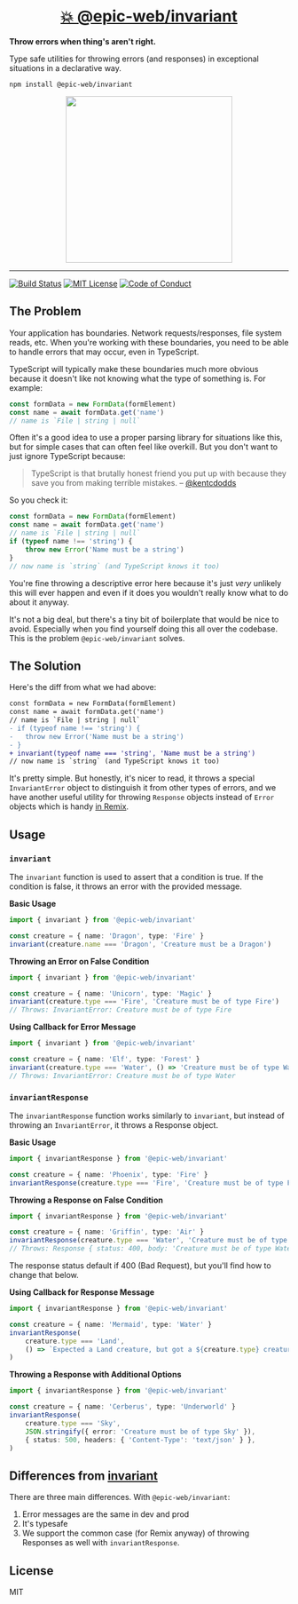 <div>
	<h1 align="center"><a href="https://npm.im/@epic-web/invariant">💥 @epic-web/invariant</a></h1>
	<strong>
		Throw errors when thing's aren't right.
	</strong>
	<p>
		Type safe utilities for throwing errors (and responses) in exceptional
		situations in a declarative way.
	</p>
</div>

```
npm install @epic-web/invariant
```

<div align="center">
	<a
		alt="Epic Web logo"
		href="https://www.epicweb.dev"
	>
		<img
			width="300px"
			src="https://github-production-user-asset-6210df.s3.amazonaws.com/1500684/257881576-fd66040b-679f-4f25-b0d0-ab886a14909a.png"
		/>
	</a>
</div>

<hr />

<!-- prettier-ignore-start -->
[![Build Status][build-badge]][build]
[![MIT License][license-badge]][license]
[![Code of Conduct][coc-badge]][coc]
<!-- prettier-ignore-end -->

## The Problem

Your application has boundaries. Network requests/responses, file system reads,
etc. When you're working with these boundaries, you need to be able to handle
errors that may occur, even in TypeScript.

TypeScript will typically make these boundaries much more obvious because it
doesn't like not knowing what the type of something is. For example:

```ts
const formData = new FormData(formElement)
const name = await formData.get('name')
// name is `File | string | null`
```

Often it's a good idea to use a proper parsing library for situations like this,
but for simple cases that can often feel like overkill. But you don't want to
just ignore TypeScript because:

> TypeScript is that brutally honest friend you put up with because they save
> you from making terrible mistakes. –
> [@kentcdodds](https://twitter.com/kentcdodds/status/1715562350835855396)

So you check it:

```ts
const formData = new FormData(formElement)
const name = await formData.get('name')
// name is `File | string | null`
if (typeof name !== 'string') {
	throw new Error('Name must be a string')
}
// now name is `string` (and TypeScript knows it too)
```

You're fine throwing a descriptive error here because it's just _very_ unlikely
this will ever happen and even if it does you wouldn't really know what to do
about it anyway.

It's not a big deal, but there's a tiny bit of boilerplate that would be nice to
avoid. Especially when you find yourself doing this all over the codebase. This
is the problem `@epic-web/invariant` solves.

## The Solution

Here's the diff from what we had above:

```diff
const formData = new FormData(formElement)
const name = await formData.get('name')
// name is `File | string | null`
- if (typeof name !== 'string') {
- 	throw new Error('Name must be a string')
- }
+ invariant(typeof name === 'string', 'Name must be a string')
// now name is `string` (and TypeScript knows it too)
```

It's pretty simple. But honestly, it's nicer to read, it throws a special
`InvariantError` object to distinguish it from other types of errors, and we
have another useful utility for throwing `Response` objects instead of `Error`
objects which is handy
[in Remix](https://remix.run/docs/en/main/route/loader#throwing-responses-in-loaders).

## Usage

### `invariant`

The `invariant` function is used to assert that a condition is true. If the
condition is false, it throws an error with the provided message.

**Basic Usage**

```ts
import { invariant } from '@epic-web/invariant'

const creature = { name: 'Dragon', type: 'Fire' }
invariant(creature.name === 'Dragon', 'Creature must be a Dragon')
```

**Throwing an Error on False Condition**

```ts
import { invariant } from '@epic-web/invariant'

const creature = { name: 'Unicorn', type: 'Magic' }
invariant(creature.type === 'Fire', 'Creature must be of type Fire')
// Throws: InvariantError: Creature must be of type Fire
```

**Using Callback for Error Message**

```ts
import { invariant } from '@epic-web/invariant'

const creature = { name: 'Elf', type: 'Forest' }
invariant(creature.type === 'Water', () => 'Creature must be of type Water')
// Throws: InvariantError: Creature must be of type Water
```

### `invariantResponse`

The `invariantResponse` function works similarly to `invariant`, but instead of
throwing an `InvariantError`, it throws a Response object.

**Basic Usage**

```ts
import { invariantResponse } from '@epic-web/invariant'

const creature = { name: 'Phoenix', type: 'Fire' }
invariantResponse(creature.type === 'Fire', 'Creature must be of type Fire')
```

**Throwing a Response on False Condition**

```ts
import { invariantResponse } from '@epic-web/invariant'

const creature = { name: 'Griffin', type: 'Air' }
invariantResponse(creature.type === 'Water', 'Creature must be of type Water')
// Throws: Response { status: 400, body: 'Creature must be of type Water' }
```

The response status default if 400 (Bad Request), but you'll find how to change
that below.

**Using Callback for Response Message**

```ts
import { invariantResponse } from '@epic-web/invariant'

const creature = { name: 'Mermaid', type: 'Water' }
invariantResponse(
	creature.type === 'Land',
	() => `Expected a Land creature, but got a ${creature.type} creature`,
)
```

**Throwing a Response with Additional Options**

```ts
import { invariantResponse } from '@epic-web/invariant'

const creature = { name: 'Cerberus', type: 'Underworld' }
invariantResponse(
	creature.type === 'Sky',
	JSON.stringify({ error: 'Creature must be of type Sky' }),
	{ status: 500, headers: { 'Content-Type': 'text/json' } },
)
```

## Differences from [invariant](https://www.npmjs.com/package/invariant)

There are three main differences. With `@epic-web/invariant`:

1. Error messages are the same in dev and prod
2. It's typesafe
3. We support the common case (for Remix anyway) of throwing Responses as well
   with `invariantResponse`.

## License

MIT

<!-- prettier-ignore-start -->
[build-badge]: https://img.shields.io/github/actions/workflow/status/epicweb-dev/invariant/release.yml?branch=main&logo=github&style=flat-square
[build]: https://github.com/epicweb-dev/invariant/actions?query=workflow%3Arelease
[license-badge]: https://img.shields.io/badge/license-MIT%20License-blue.svg?style=flat-square
[license]: https://github.com/epicweb-dev/invariant/blob/main/LICENSE
[coc-badge]: https://img.shields.io/badge/code%20of-conduct-ff69b4.svg?style=flat-square
[coc]: https://kentcdodds.com/conduct
<!-- prettier-ignore-end -->
